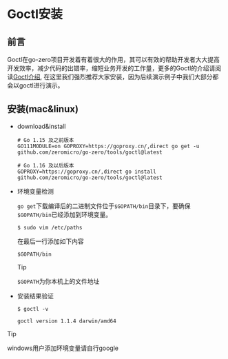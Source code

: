 # Goctl安装

## 前言
Goctl在go-zero项目开发着有着很大的作用，其可以有效的帮助开发者大大提高开发效率，减少代码的出错率，缩短业务开发的工作量，更多的Goctl的介绍请阅读[Goctl介绍](goctl.md),
在这里我们强烈推荐大家安装，因为后续演示例子中我们大部分都会以goctl进行演示。

## 安装(mac&linux)
* download&install
    ```shell
    # Go 1.15 及之前版本
    GO111MODULE=on GOPROXY=https://goproxy.cn/,direct go get -u github.com/zeromicro/go-zero/tools/goctl@latest

    # Go 1.16 及以后版本
    GOPROXY=https://goproxy.cn/,direct go install github.com/zeromicro/go-zero/tools/goctl@latest
    ```
* 环境变量检测

    `go get`下载编译后的二进制文件位于`$GOPATH/bin`目录下，要确保`$GOPATH/bin`已经添加到环境变量。
    ```shell
    $ sudo vim /etc/paths
    ```
    在最后一行添加如下内容
    ```text
    $GOPATH/bin
    ```
    > [!TIP]
    > `$GOPATH`为你本机上的文件地址 

* 安装结果验证
    ```shell
    $ goctl -v
    ```
    ```text
    goctl version 1.1.4 darwin/amd64
    ```
  
> [!TIP]
> windows用户添加环境变量请自行google
